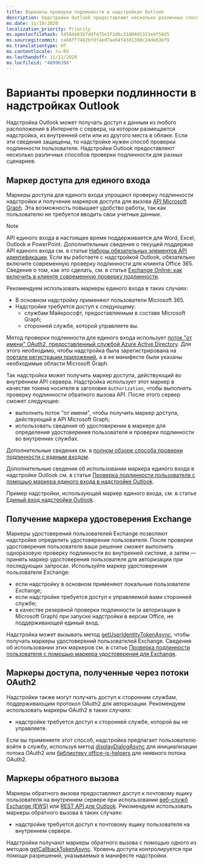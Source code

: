 ```yaml
---
title: Варианты проверки подлинности в надстройках Outlook
description: Надстройки Outlook предоставляют несколько различных способов проверки подлинности для разных сценариев.
ms.date: 11/10/2020
localization_priority: Priority
ms.openlocfilehash: 54584483b7d4fd75e3f2d6c3188465333e9f58d5
ms.sourcegitcommit: ca66ff7462bfdf4ed7ae04f43d1388c24de63bf9
ms.translationtype: HT
ms.contentlocale: ru-RU
ms.lasthandoff: 11/11/2020
ms.locfileid: "48996398"
---
```

# <a name="authentication-options-in-outlook-add-ins"></a>Варианты проверки подлинности в надстройках Outlook

Надстройка Outlook может получать доступ к данным из любого расположения в Интернете с сервера, на котором размещается надстройка, из внутренней сети или из другого места в облаке. Если эти сведения защищены, то надстройке нужен способ проверки подлинности пользователя. Надстройки Outlook предоставляют несколько различных способов проверки подлинности для разных сценариев.

## <a name="single-sign-on-access-token"></a>Маркер доступа для единого входа

Маркеры доступа для единого входа упрощают проверку подлинности надстройки и получение маркеров доступа для вызова [API Microsoft Graph](/graph/overview). Эта возможность повышает удобство работы, так как пользователю не требуется вводить свои учетные данные.

> [!NOTE]
> API единого входа в настоящее время поддерживается для Word, Excel, Outlook и PowerPoint. Дополнительные сведения о текущей поддержке API единого входа см. в статье [Наборы обязательных элементов API идентификации](../reference/requirement-sets/identity-api-requirement-sets.md).
> Если вы работаете с надстройкой Outlook, обязательно включите современную проверку подлинности для клиента Office 365. Сведения о том, как это сделать, см. в статье [Exchange Online: как включить в клиенте современную проверку подлинности](https://social.technet.microsoft.com/wiki/contents/articles/32711.exchange-online-how-to-enable-your-tenant-for-modern-authentication.aspx).

Рекомендуем использовать маркеры единого входа в таких случаях:

- В основном надстройку применяют пользователи Microsoft 365.
- Надстройке требуется доступ к следующему:
  - службам Майкрософт, предоставляемым в составе Microsoft Graph;
  - сторонней службе, которой управляете вы.

Метод проверки подлинности для единого входа использует [поток "от имени" OAuth2, предоставленный службой Azure Active Directory](/azure/active-directory/develop/active-directory-v2-protocols-oauth-on-behalf-of). Для этого необходимо, чтобы надстройка была зарегистрирована на [портале регистрации приложений](https://apps.dev.microsoft.com/), а в ее манифесте были указаны необходимые области Microsoft Graph.

Так надстройка может получить маркер доступа, действующий во внутреннем API сервера. Надстройка использует этот маркер в качестве токена носителя в заголовке `Authorization`, чтобы выполнять проверку подлинности обратного вызова API. После этого сервер сможет следующее:

- выполнить поток "от имени", чтобы получить маркер доступа, действующий в API Microsoft Graph;
- использовать сведения об удостоверении в маркере для определения удостоверения пользователя и проверки подлинности во внутренних службах.

Дополнительные сведения см. в [полном обзоре способа проверки подлинности с единым входом](../develop/sso-in-office-add-ins.md).

Дополнительные сведения об использовании маркера единого входа в надстройке Outlook см. в статье [Проверка подлинности пользователя с помощью маркера единого входа в надстройке Outlook](authenticate-a-user-with-an-sso-token.md).

Пример надстройки, использующей маркер единого входа, см. в статье [Единый вход надстройки Outlook](https://github.com/OfficeDev/Outlook-Add-in-SSO).

## <a name="exchange-user-identity-token"></a>Получение маркера удостоверения Exchange

Маркеры удостоверений пользователей Exchange позволяют надстройке определить удостоверение пользователя. После проверки удостоверения пользователя ваше решение сможет выполнить одноразовую проверку подлинности во внутренней системе, а затем — принять маркер удостоверения пользователя для авторизации при последующих запросах. Используйте маркер удостоверения пользователя Exchange:

- если надстройку в основном применяют локальные пользователи Exchange;
- если надстройке требуется доступ к управляемой вами сторонней службе;
- в качестве резервной проверки подлинности (и авторизации в Microsoft Graph) при запуске надстройки в версии Office, не поддерживающей единый вход.

Надстройка может вызывать метод [getUserIdentityTokenAsync](/javascript/api/outlook/office.mailbox#getuseridentitytokenasync-callback--usercontext-), чтобы получать маркеры удостоверений пользователей Exchange. Сведения об использовании этих маркеров см. в статье [Проверка подлинности пользователя с помощью маркера удостоверения для Exchange](authenticate-a-user-with-an-identity-token.md).

## <a name="access-tokens-obtained-via-oauth2-flows"></a>Маркеры доступа, полученные через потоки OAuth2

Надстройки также могут получать доступ к сторонним службам, поддерживающим протокол OAuth2 для авторизации. Рекомендуем использовать маркеры OAuth2 в таких случаях:

- надстройке требуется доступ к сторонней службе, которой вы не управляете.

Если вы применяете этот способ, надстройка предлагает пользователю войти в службу, используя метод [displayDialogAsync](/javascript/api/office/office.ui#displaydialogasync-startaddress--options--callback-) для инициализации потока OAuth2 или [библиотеку office-js-helpers](https://github.com/OfficeDev/office-js-helpers) для неявного потока OAuth2.

## <a name="callback-tokens"></a>Маркеры обратного вызова

Маркеры обратного вызова предоставляют доступ к почтовому ящику пользователя на внутреннем сервере при использовании [веб-служб Exchange (EWS)](/exchange/client-developer/exchange-web-services/explore-the-ews-managed-api-ews-and-web-services-in-exchange) или [REST API для Outlook](/previous-versions/office/office-365-api/api/version-2.0/use-outlook-rest-api). Рекомендуем использовать маркеры обратного вызова в таких случаях:

- надстройке требуется доступ к почтовому ящику пользователя на внутреннем сервере.

Надстройки получают маркеры обратного вызова с помощью одного из методов [getCallbackTokenAsync](../reference/objectmodel/preview-requirement-set/office.context.mailbox.md#methods). Уровень доступа контролируется при помощи разрешений, указываемых в манифесте надстройки.
